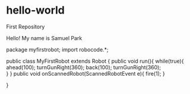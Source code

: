 # hello-world
First Repository

Hello! My name is Samuel Park

package myfirstrobot;
import robocode.*;


public class MyFirstRobot extends Robot
{
public void run(){
    while(true){
        ahead(100);
        turnGunRight(360);
        back(100);
        turnGunRight(360);        
    }
}
public void onScannedRobot(ScannedRobotEvent e){
    fire(1);
}
    
}
